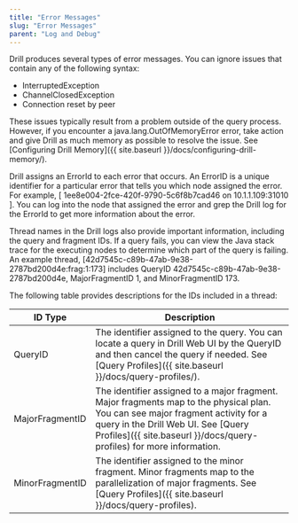 ```yaml
---
title: "Error Messages"
slug: "Error Messages"
parent: "Log and Debug"
---
```


Drill produces several types of error messages. You can ignore issues that contain any of the following syntax:  

   * InterruptedException
   * ChannelClosedException
   * Connection reset by peer

These issues typically result from a problem outside of the query process. However, if you encounter a java.lang.OutOfMemoryError error, take action and give Drill as much memory as possible to resolve the issue. See [Configuring Drill Memory]({{ site.baseurl }}/docs/configuring-drill-memory/).

Drill assigns an ErrorId to each error that occurs. An ErrorID is a unique identifier for a particular error that tells you which node assigned the error. For example,
[ 1ee8e004-2fce-420f-9790-5c6f8b7cad46 on 10.1.1.109:31010 ]. You can log into the node that assigned the error and grep the Drill log for the ErrorId to get more information about the error.

Thread names in the Drill logs also provide important information, including the query and fragment IDs. If a query fails, you can view the Java stack trace for the executing nodes to determine which part of the query is failing. An example thread, [42d7545c-c89b-47ab-9e38-2787bd200d4e:frag:1:173] includes QueryID 42d7545c-c89b-47ab-9e38-2787bd200d4e, MajorFragmentID 1, and MinorFragmentID 173.

The following table provides descriptions for the IDs included in a thread:

| ID Type         | Description                                                                                                                                                                                                                                  |
|-----------------|----------------------------------------------------------------------------------------------------------------------------------------------------------------------------------------------------------------------------------------------|
| QueryID         | The identifier assigned to the query. You can locate a query in Drill Web UI by the QueryID and then cancel the query if needed. See [Query Profiles]({{ site.baseurl }}/docs/query-profiles/).                                                                    |
| MajorFragmentID | The identifier assigned to a major fragment. Major fragments map to the physical plan. You can see major fragment activity for a query in the Drill Web UI. See [Query Profiles]({{ site.baseurl }}/docs/query-profiles) for more information. |
| MinorFragmentID | The identifier assigned to the minor fragment. Minor fragments map to the parallelization of major fragments. See [Query Profiles]({{ site.baseurl }}/docs/query-profiles).                                                                                       |
